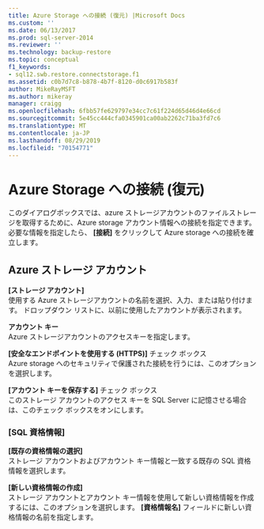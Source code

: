 ```yaml
---
title: Azure Storage への接続 (復元) |Microsoft Docs
ms.custom: ''
ms.date: 06/13/2017
ms.prod: sql-server-2014
ms.reviewer: ''
ms.technology: backup-restore
ms.topic: conceptual
f1_keywords:
- sql12.swb.restore.connectstorage.f1
ms.assetid: c0b7d7c8-b878-4b7f-8120-d0c6917b583f
author: MikeRayMSFT
ms.author: mikeray
manager: craigg
ms.openlocfilehash: 6fbb57fe629797e34cc7c61f224d65d46d4e66cd
ms.sourcegitcommit: 5e45cc444cfa0345901ca00ab2262c71ba3fd7c6
ms.translationtype: MT
ms.contentlocale: ja-JP
ms.lasthandoff: 08/29/2019
ms.locfileid: "70154771"
---
```

# <a name="connect-to-azure-storage-restore"></a>Azure Storage への接続 (復元)
  このダイアログボックスでは、azure ストレージアカウントのファイルストレージを取得するために、Azure storage アカウント情報への接続を指定できます。 必要な情報を指定したら、 **[接続]** をクリックして Azure storage への接続を確立します。  
  
## <a name="azure-storage-account"></a>Azure ストレージ アカウント  
 **[ストレージ アカウント]**  
 使用する Azure ストレージアカウントの名前を選択、入力、または貼り付けます。 ドロップダウン リストに、以前に使用したアカウントが表示されます。  
  
 **アカウント キー**  
 Azure ストレージアカウントのアクセスキーを指定します。  
  
 **[安全なエンドポイントを使用する (HTTPS)]** チェック ボックス  
 Azure storage へのセキュリティで保護された接続を行うには、このオプションを選択します。  
  
 **[アカウント キーを保存する]** チェック ボックス  
 このストレージ アカウントのアクセス キーを SQL Server に記憶させる場合は、このチェック ボックスをオンにします。  
  
### <a name="sql-credential"></a>[SQL 資格情報]  
 **[既存の資格情報の選択]**  
 ストレージ アカウントおよびアカウント キー情報と一致する既存の SQL 資格情報を選択します。  
  
 **[新しい資格情報の作成]**  
 ストレージ アカウントとアカウント キー情報を使用して新しい資格情報を作成するには、このオプションを選択します。 **[資格情報名]** フィールドに新しい資格情報の名前を指定します。  
  
  
